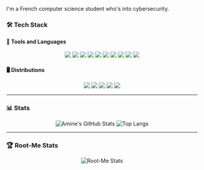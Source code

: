I'm a French computer science student who's into cybersecurity.

### 🛠️ **Tech Stack**

#### 🔧 Tools and Languages

<p align="center">
  <img src="https://img.shields.io/badge/Python-3776AB?style=for-the-badge&logo=python&logoColor=white">
  <img src="https://img.shields.io/badge/Bash-4EAA25?style=for-the-badge&logo=gnubash&logoColor=white">
  <img src="https://img.shields.io/badge/PowerShell-5391FE?style=for-the-badge&logo=powershell&logoColor=white">
  <img src="https://img.shields.io/badge/Git-F05032?style=for-the-badge&logo=git&logoColor=white">
  <img src="https://img.shields.io/badge/Nmap-4682B4?style=for-the-badge&logo=nmap&logoColor=white">
  <img src="https://img.shields.io/badge/Aircrack--ng-007C7C?style=for-the-badge&logo=aircrack-ng&logoColor=white">
  <img src="https://img.shields.io/badge/Exegol-FF5733?style=for-the-badge&logo=exegol&logoColor=white">
  <img src="https://img.shields.io/badge/Packet_Tracer-0A66C2?style=for-the-badge&logo=cisco&logoColor=white">
  <img src="https://img.shields.io/badge/VirtualBox-183A61?style=for-the-badge&logo=virtualbox&logoColor=white">
  <img src="https://img.shields.io/badge/GNS3-1A1A1A?style=for-the-badge&logo=gns3&logoColor=white">
</p>

#### 🖥️ Distributions

<p align="center">
  <img src="https://img.shields.io/badge/Debian-A81D33?style=for-the-badge&logo=debian&logoColor=white">
  <img src="https://img.shields.io/badge/Rocky_Linux-10B981?style=for-the-badge&logo=rocky-linux&logoColor=white">
  <img src="https://img.shields.io/badge/Kali_Linux-557C94?style=for-the-badge&logo=kali-linux&logoColor=white">
  <img src="https://img.shields.io/badge/Windows-0078D6?style=for-the-badge&logo=windows&logoColor=white">
  <img src="https://img.shields.io/badge/Arch_Linux-1793D1?style=for-the-badge&logo=arch-linux&logoColor=white">
</p>

---

### 📊 **Stats**

<p align="center">
  <img src="https://github-readme-stats.vercel.app/api?username=aamine33&show_icons=true&theme=radical" alt="Amine's GitHub Stats" />
  <img src="https://github-readme-stats.vercel.app/api/top-langs/?username=aamine33&layout=compact&theme=radical" alt="Top Langs">
</p>

---

### 🏆 **Root-Me Stats**

<p align="center">
  <img src="https://root-me-diff.vercel.app/rm-gh?nickname=amine33&gstats=show" alt="Root-Me Stats">
</p>
